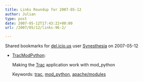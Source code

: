 ```yaml
---
title: Links Roundup for 2007-05-12
author: Julian
type: post
date: 2007-05-12T17:43:22+00:00
url: /2007/05/12/links-96-2/

---
```

Shared bookmarks for [del.icio.us][1] user  [Synesthesia][2] on 2007-05-12

  * [TracModPython][3]:
  
    Making the [Trac][4] application work with mod_python
  
    Keywords: [trac][5], [mod_python][6], [apache/modules][7]

 [1]: http://del.icio.us/
 [2]: http://del.icio.us/synesthesia
 [3]: http://trac.edgewall.org/wiki/TracModPython "http://trac.edgewall.org/wiki/TracModPython"
 [4]: http://trac.edgewall.org/
 [5]: http://del.icio.us/synesthesia/trac
 [6]: http://del.icio.us/synesthesia/mod_python
 [7]: http://del.icio.us/synesthesia/apache/modules